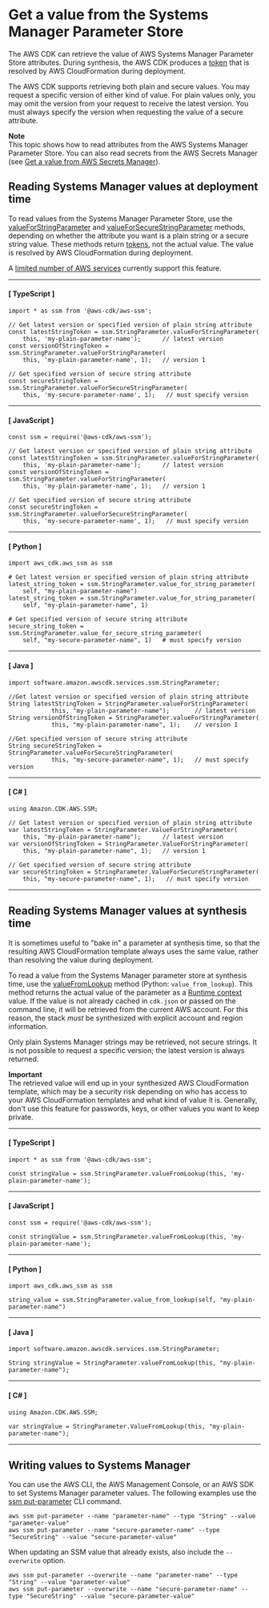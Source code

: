 # Get a value from the Systems Manager Parameter Store<a name="get_ssm_value"></a>

The AWS CDK can retrieve the value of AWS Systems Manager Parameter Store attributes\. During synthesis, the AWS CDK produces a [token](tokens.md) that is resolved by AWS CloudFormation during deployment\.

The AWS CDK supports retrieving both plain and secure values\. You may request a specific version of either kind of value\. For plain values only, you may omit the version from your request to receive the latest version\. You must always specify the version when requesting the value of a secure attribute\.

**Note**  
This topic shows how to read attributes from the AWS Systems Manager Parameter Store\. You can also read secrets from the AWS Secrets Manager \(see [Get a value from AWS Secrets Manager](get_secrets_manager_value.md)\)\.

## Reading Systems Manager values at deployment time<a name="ssm_read_at_deploy"></a>

To read values from the Systems Manager Parameter Store, use the [valueForStringParameter](https://docs.aws.amazon.com/cdk/api/v1/docs/@aws-cdk_aws-ssm.StringParameter.html#static-value-for-string-parameterscope-parametername-version) and [valueForSecureStringParameter](https://docs.aws.amazon.com/cdk/api/v1/docs/@aws-cdk_aws-ssm.StringParameter.html#static-value-for-secure-string-parameterscope-parametername-version) methods, depending on whether the attribute you want is a plain string or a secure string value\. These methods return [tokens](tokens.md), not the actual value\. The value is resolved by AWS CloudFormation during deployment\.

A [limited number of AWS services](https://docs.aws.amazon.com/AWSCloudFormation/latest/UserGuide/dynamic-references.html#template-parameters-dynamic-patterns-resources) currently support this feature\.

------
#### [ TypeScript ]

```
import * as ssm from '@aws-cdk/aws-ssm';

// Get latest version or specified version of plain string attribute
const latestStringToken = ssm.StringParameter.valueForStringParameter(
    this, 'my-plain-parameter-name');      // latest version
const versionOfStringToken = ssm.StringParameter.valueForStringParameter(
    this, 'my-plain-parameter-name', 1);   // version 1

// Get specified version of secure string attribute
const secureStringToken = ssm.StringParameter.valueForSecureStringParameter(
    this, 'my-secure-parameter-name', 1);   // must specify version
```

------
#### [ JavaScript ]

```
const ssm = require('@aws-cdk/aws-ssm');

// Get latest version or specified version of plain string attribute
const latestStringToken = ssm.StringParameter.valueForStringParameter(
    this, 'my-plain-parameter-name');      // latest version
const versionOfStringToken = ssm.StringParameter.valueForStringParameter(
    this, 'my-plain-parameter-name', 1);   // version 1

// Get specified version of secure string attribute
const secureStringToken = ssm.StringParameter.valueForSecureStringParameter(
    this, 'my-secure-parameter-name', 1);   // must specify version
```

------
#### [ Python ]

```
import aws_cdk.aws_ssm as ssm
          
# Get latest version or specified version of plain string attribute
latest_string_token = ssm.StringParameter.value_for_string_parameter(
    self, "my-plain-parameter-name")
latest_string_token = ssm.StringParameter.value_for_string_parameter(
    self, "my-plain-parameter-name", 1)

# Get specified version of secure string attribute
secure_string_token = ssm.StringParameter.value_for_secure_string_parameter(
    self, "my-secure-parameter-name", 1)   # must specify version
```

------
#### [ Java ]

```
import software.amazon.awscdk.services.ssm.StringParameter;

//Get latest version or specified version of plain string attribute
String latestStringToken = StringParameter.valueForStringParameter(
            this, "my-plain-parameter-name");       // latest version
String versionOfStringToken = StringParameter.valueForStringParameter(
            this, "my-plain-parameter-name", 1);    // version 1

//Get specified version of secure string attribute
String secureStringToken = StringParameter.valueForSecureStringParameter(
            this, "my-secure-parameter-name", 1);   // must specify version
```

------
#### [ C\# ]

```
using Amazon.CDK.AWS.SSM;

// Get latest version or specified version of plain string attribute
var latestStringToken = StringParameter.ValueForStringParameter(
    this, "my-plain-parameter-name");      // latest version
var versionOfStringToken = StringParameter.ValueForStringParameter(
    this, "my-plain-parameter-name", 1);   // version 1

// Get specified version of secure string attribute
var secureStringToken = StringParameter.ValueForSecureStringParameter(
    this, "my-secure-parameter-name", 1);   // must specify version
```

------

## Reading Systems Manager values at synthesis time<a name="ssm_read_at_synth"></a>

It is sometimes useful to "bake in" a parameter at synthesis time, so that the resulting AWS CloudFormation template always uses the same value, rather than resolving the value during deployment\.

To read a value from the Systems Manager parameter store at synthesis time, use the [valueFromLookup](https://docs.aws.amazon.com/cdk/api/v1/docs/@aws-cdk_aws-ssm.StringParameter.html#static-value-wbr-from-wbr-lookupscope-parametername) method \(Python: `value_from_lookup`\)\. This method returns the actual value of the parameter as a [Runtime context](context.md) value\. If the value is not already cached in `cdk.json` or passed on the command line, it will be retrieved from the current AWS account\. For this reason, the stack *must* be synthesized with explicit account and region information\.

Only plain Systems Manager strings may be retrieved, not secure strings\. It is not possible to request a specific version; the latest version is always returned\.

**Important**  
The retrieved value will end up in your synthesized AWS CloudFormation template, which may be a security risk depending on who has access to your AWS CloudFormation templates and what kind of value it is\. Generally, don't use this feature for passwords, keys, or other values you want to keep private\.

------
#### [ TypeScript ]

```
import * as ssm from '@aws-cdk/aws-ssm';

const stringValue = ssm.StringParameter.valueFromLookup(this, 'my-plain-parameter-name');
```

------
#### [ JavaScript ]

```
const ssm = require('@aws-cdk/aws-ssm');

const stringValue = ssm.StringParameter.valueFromLookup(this, 'my-plain-parameter-name');
```

------
#### [ Python ]

```
import aws_cdk.aws_ssm as ssm

string_value = ssm.StringParameter.value_from_lookup(self, "my-plain-parameter-name")
```

------
#### [ Java ]

```
import software.amazon.awscdk.services.ssm.StringParameter;

String stringValue = StringParameter.valueFromLookup(this, "my-plain-parameter-name");
```

------
#### [ C\# ]

```
using Amazon.CDK.AWS.SSM;

var stringValue = StringParameter.ValueFromLookup(this, "my-plain-parameter-name");
```

------

## Writing values to Systems Manager<a name="ssm_write"></a>

You can use the AWS CLI, the AWS Management Console, or an AWS SDK to set Systems Manager parameter values\. The following examples use the [ssm put\-parameter](https://docs.aws.amazon.com/cli/latest/reference/ssm/put-parameter.html) CLI command\.

```
aws ssm put-parameter --name "parameter-name" --type "String" --value "parameter-value"
aws ssm put-parameter --name "secure-parameter-name" --type "SecureString" --value "secure-parameter-value"
```

When updating an SSM value that already exists, also include the `--overwrite` option\.

```
aws ssm put-parameter --overwrite --name "parameter-name" --type "String" --value "parameter-value"
aws ssm put-parameter --overwrite --name "secure-parameter-name" --type "SecureString" --value "secure-parameter-value"
```